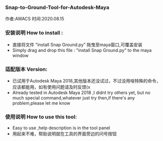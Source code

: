 ### Snap-to-Ground-Tool-for-Autodesk-Maya

作者:AWACS 时间:2020.08.15

### 安装说明 How to install :
- 直接将文件 “install Snap Ground.py” 拖曳至maya窗口,可覆盖安装
- Simply drag and drop this file : "install Snap Ground.py" to the maya window

### 适配版本 Version:
- 已试用于Autodesk Maya 2018,其他版本还没试过，不过没用啥特殊的命令，应该都能用，如有使用问题请及时反馈(x
- Already tested in Autodesk Maya 2018 ,I didnt try others yet, but no much special command,whatever just try then,if there's any problem,please let me know

### 使用说明 How to use this tool:
- Easy to use ,help description is in the tool panel
- 用起来不难，帮助说明就在工具的界面旁边的问号按钮
